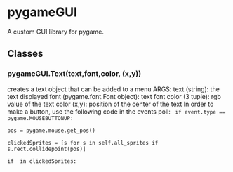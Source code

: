 # pygameGUI
A custom GUI library for pygame.

## Classes

### pygameGUI.Text(text,font,color, (x,y))
creates a text object that can be added to a menu
ARGS:
  text (string): the text displayed
  font (pygame.font.Font object): text font
  color (3 tuple): rgb value of the text color
  (x,y): position of the center of the text
In order to make a button, use the following code in the events poll:
<code>
if event.type == pygame.MOUSEBUTTONUP:   
                    pos = pygame.mouse.get_pos()   
                    clickedSprites = [s for s in self.all_sprites if s.rect.collidepoint(pos)]  
                     if <YOUR BUTTON> in clickedSprites:   
                         <CODE TO RUN ON BUTTON PRESS>
</code>

